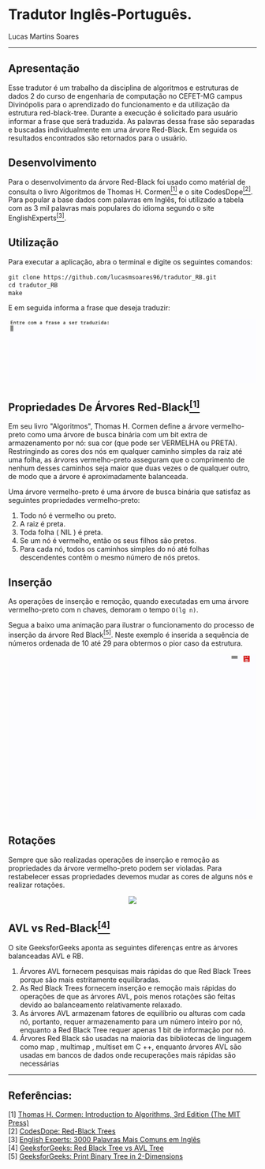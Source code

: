 # Tradutor Inglês-Português.
Lucas Martins Soares

---
## Apresentação
Esse tradutor é um trabalho da disciplina de algoritmos e estruturas de dados 2 do curso de engenharia de computação no CEFET-MG campus Divinópolis para o aprendizado do funcionamento e da utilização da estrutura red-black-tree. Durante a execução é solicitado para usuário informar a frase que será traduzida. As palavras dessa frase são separadas e buscadas individualmente em uma árvore Red-Black. Em seguida os resultados encontrados são retornados para o usuário.

## Desenvolvimento
Para o desenvolvimento da árvore Red-Black foi usado como matérial de consulta o livro Algoritmos de Thomas H. Cormen<a href="#cormen"><sup>[1]</sup></a> e o site CodesDope<a href="#codesdope"><sup>[2]</sup></a>. Para popular a base dados com palavras em Inglês, foi utilizado a tabela com as 3 mil palavras mais populares do idioma segundo o site EnglishExperts<a href="#englishexperts"><sup>[3]</sup></a>.

## Utilização
Para executar a aplicação, abra o terminal e digite os seguintes comandos:
```shell
git clone https://github.com/lucasmsoares96/tradutor_RB.git
cd tradutor_RB
make
```
E em seguida informa a frase que deseja traduzir:

<img src="ArvoresRedBlack_Tradutor/tradutor.GIF" width="700">

## Propriedades De Árvores Red-Black<a href="#cormen"><sup>[1]</sup></a>
Em seu livro "Algoritmos", Thomas H. Cormen define a árvore vermelho-preto como uma árvore de busca binária com um bit extra de armazenamento por nó: sua cor (que pode ser VERMELHA ou PRETA). Restringindo as cores dos nós em qualquer caminho simples da raiz até uma folha, as árvores vermelho-preto asseguram que o comprimento de nenhum desses caminhos seja maior que duas vezes o de qualquer outro, de modo que a árvore é aproximadamente balanceada.

Uma árvore vermelho-preto é uma árvore de busca binária que satisfaz as seguintes propriedades vermelho-preto:

1. Todo nó é vermelho ou preto.
1. A raiz é preta.
1. Toda folha ( NIL ) é preta.
1. Se um nó é vermelho, então os seus filhos são pretos.
1. Para cada nó, todos os caminhos simples do nó até folhas descendentes contêm o mesmo número de nós pretos.

## Inserção
As operações de inserção e remoção, quando executadas em uma árvore vermelho-preto com n chaves, demoram o tempo `O(lg n)`. 

Segua a baixo uma animação para ilustrar o funcionamento do processo de inserção da árvore Red Black<a href="#print"><sup>[5]</sup></a>. Neste exemplo é inserida a sequência de números ordenada de 10 até 29 para obtermos o pior caso da estrutura.

<p align="center">
  <img src="ArvoresRedBlack_Tradutor/red_black.gif" width="500">
</p>

## Rotações

Sempre que são realizadas operações de inserção e remoção as propriedades da árvore vermelho-preto podem ser violadas. Para restabelecer essas propriedades devemos mudar as cores de alguns nós e realizar rotações.

<p align="center">
  <img src="https://www.codesdope.com/staticroot/images/ds/rb16.gif" width="150">
</p>

## AVL vs Red-Black<a href="#avlvsrb"><sup>[4]</sup></a>
O site GeeksforGeeks aponta as seguintes diferenças entre as árvores balanceadas AVL e RB.

1. Árvores AVL fornecem pesquisas mais rápidas do que Red Black Trees porque são mais estritamente equilibradas.
1. As Red Black Trees fornecem inserção e remoção mais rápidas do operações de que as árvores AVL, pois menos rotações são feitas devido ao balanceamento relativamente relaxado.
1. As árvores AVL armazenam fatores de equilíbrio ou alturas com cada nó, portanto, requer armazenamento para um número inteiro por nó, enquanto a Red Black Tree requer apenas 1 bit de informação por nó.
1. Árvores Red Black são usadas na maioria das bibliotecas de linguagem como map , multimap , multiset em C ++, enquanto árvores AVL são usadas em bancos de dados onde recuperações mais rápidas são necessárias


---
## Referências:

[1] <a id="cormen" href="https://www.amazon.com/Introduction-Algorithms-3rd-MIT-Press/dp/0262033844/ref=sr_1_1?dchild=1&keywords=Introduction+to+Algorithms&qid=1613858932&sr=8-1">Thomas H. Cormen: Introduction to Algorithms, 3rd Edition (The MIT Press)</a><br/>
[2] <a id="codesdope" href="https://www.codesdope.com/course/data-structures-red-black-trees/">CodesDope: Red-Black Trees</a><br/>
[3] <a id="englishexperts" href="https://www.englishexperts.com.br/forum/3-000-palavras-mais-comuns-em-ingles-t20108.html">English Experts: 3000 Palavras Mais Comuns em Inglês</a><br/>
[4] <a id="avlvsrb" href="https://www.geeksforgeeks.org/red-black-tree-vs-avl-tree/">GeeksforGeeks: Red Black Tree vs AVL Tree </a><br/>
[5] <a id="print" href="https://www.geeksforgeeks.org/print-binary-tree-2-dimensions/">GeeksforGeeks: Print Binary Tree in 2-Dimensions</a><br/>
